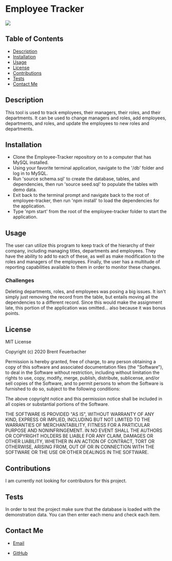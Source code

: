 
# Employee Tracker

![](https://img.shields.io/static/v1?label=license&message=MIT&color=green)
  

## Table of Contents
* [Description](#description)
* [Installation](#installation)
* [Usage](#usage)
* [License](#license)
* [Contributions](#contributions)
* [Tests](#tests)
* [Contact Me](#contact-me)

## Description
This tool is used to track employees, their managers, their roles, and their departments.  It can be used to change managers and roles, add employees, departments, and roles, and update the employees to new roles and departments.

## Installation
* Clone the Employee-Tracker repository on to a computer that has MySQL installed.  
* Using your favorite terminal application, navigate to the '/db' folder and log in to MySQL.  
* Run 'source schema.sql' to create the database, tables, and dependencies, then run 'source seed.sql' to populate the tables with demo data.  
* Exit back to the terminal prompt and navigate back to the root of employee-tracker, then run 'npm install' to load the dependencies for the application.  
* Type 'npm start' from the root of the employee-tracker folder to start the application.

## Usage
The user can utilize this program to keep track of the hierarchy of their company, including managing titles, departments and employees.  They have the ability to add to each of these, as well as make modification to the roles and managers of the employees.  Finally, the user has a multitude of reporting capabilities available to them in order to monitor these changes.

### Challenges
Deleting departments, roles, and employees was posing a big issues.  It isn't simply just removing the record from the table, but entails moving all the dependencies to a different record.  Since this would make the assignment late, this portion of the application was omitted... also because it was bonus points.

## License
MIT License

Copyright (c) 2020 Brent Feuerbacher

Permission is hereby granted, free of charge, to any person obtaining a copy
of this software and associated documentation files (the "Software"), to deal
in the Software without restriction, including without limitation the rights
to use, copy, modify, merge, publish, distribute, sublicense, and/or sell
copies of the Software, and to permit persons to whom the Software is
furnished to do so, subject to the following conditions:

The above copyright notice and this permission notice shall be included in all
copies or substantial portions of the Software.

THE SOFTWARE IS PROVIDED "AS IS", WITHOUT WARRANTY OF ANY KIND, EXPRESS OR
IMPLIED, INCLUDING BUT NOT LIMITED TO THE WARRANTIES OF MERCHANTABILITY,
FITNESS FOR A PARTICULAR PURPOSE AND NONINFRINGEMENT. IN NO EVENT SHALL THE
AUTHORS OR COPYRIGHT HOLDERS BE LIABLE FOR ANY CLAIM, DAMAGES OR OTHER
LIABILITY, WHETHER IN AN ACTION OF CONTRACT, TORT OR OTHERWISE, ARISING FROM,
OUT OF OR IN CONNECTION WITH THE SOFTWARE OR THE USE OR OTHER DEALINGS IN THE
SOFTWARE.

## Contributions
I am currently not looking for contributors for this project.

## Tests
In order to test the project make sure that the database is loaded with the demonstration data.  You can then enter each menu and check each item.

## Contact Me
* [Email](mailto:feuerbacherb@gmail.com)

* [GitHub](https://www.github.com/feuerbacherb)
